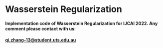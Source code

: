 # Wasserstein Regularization
#### Implementation code of Wasserstein Regularization for IJCAI 2022. Any comment please contact with us:
#### qi.zhang-13@student.uts.edu.au
